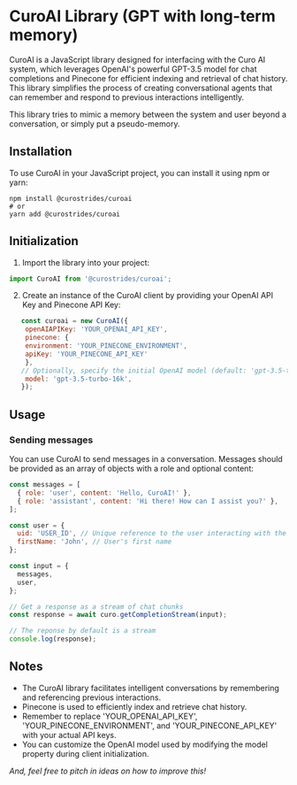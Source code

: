 # CuroAI Library (GPT with long-term memory)

CuroAI is a JavaScript library designed for interfacing with the Curo AI system, which leverages OpenAI's powerful GPT-3.5 model for chat completions and Pinecone for efficient indexing and retrieval of chat history. This library simplifies the process of creating conversational agents that can remember and respond to previous interactions intelligently.

This library tries to mimic a memory between the system and user beyond a conversation, or simply put a pseudo-memory.
## Installation

To use CuroAI in your JavaScript project, you can install it using npm or yarn:

```shell
npm install @curostrides/curoai
# or
yarn add @curostrides/curoai
```
## Initialization
1. Import the library into your project:

```javascript
import CuroAI from '@curostrides/curoai';
```
2. Create an instance of the CuroAI client by providing your OpenAI API Key and Pinecone API Key:
```javascript
   const curoai = new CuroAI({
    openAIAPIKey: 'YOUR_OPENAI_API_KEY',
    pinecone: {
    environment: 'YOUR_PINECONE_ENVIRONMENT',
    apiKey: 'YOUR_PINECONE_API_KEY'
    },
   // Optionally, specify the initial OpenAI model (default: 'gpt-3.5-turbo-16k')
    model: 'gpt-3.5-turbo-16k',
   });
```

## Usage

### Sending messages
You can use CuroAI to send messages in a conversation. Messages should be provided as an array of objects with a role and optional content:

```javascript
const messages = [
  { role: 'user', content: 'Hello, CuroAI!' },
  { role: 'assistant', content: 'Hi there! How can I assist you?' },
];

const user = {
  uid: 'USER_ID', // Unique reference to the user interacting with the system
  firstName: 'John', // User's first name
};

const input = {
  messages,
  user,
};

// Get a response as a stream of chat chunks
const response = await curo.getCompletionStream(input);

// The reponse by default is a stream
console.log(response);
```


## Notes
- The CuroAI library facilitates intelligent conversations by remembering and referencing previous interactions.
- Pinecone is used to efficiently index and retrieve chat history.
- Remember to replace 'YOUR_OPENAI_API_KEY', 'YOUR_PINECONE_ENVIRONMENT', and 'YOUR_PINECONE_API_KEY' with your actual API keys.
- You can customize the OpenAI model used by modifying the model property during client initialization.

_And, feel free to pitch in ideas on how to improve this!_
